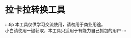 # 拉卡拉转换工具
:::tip
本工具仅供学习交流使用，请勿用于商业用途。<br>小白请使用一键获取，本工具只适用于有能力自己抓包的用户
:::
<script setup>
import LakalaTransform from './LakalaTransform.vue'
</script>
<!-- <iframe src="\常用工具\拉卡拉转换工具.html" height="480" width="100%"  scrolling="yes"></iframe> -->
<LakalaTransform />